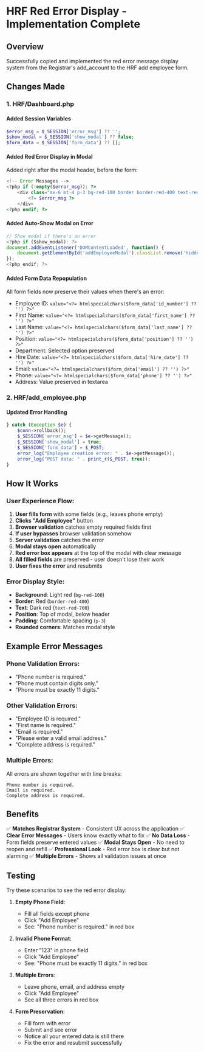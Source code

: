 # HRF Red Error Display - Implementation Complete

## Overview
Successfully copied and implemented the red error message display system from the Registrar's add_account to the HRF add employee form.

## Changes Made

### 1. HRF/Dashboard.php

#### Added Session Variables
```php
$error_msg = $_SESSION['error_msg'] ?? '';
$show_modal = $_SESSION['show_modal'] ?? false;
$form_data = $_SESSION['form_data'] ?? [];
```

#### Added Red Error Display in Modal
Added right after the modal header, before the form:
```php
<!-- Error Messages -->
<?php if (!empty($error_msg)): ?>
    <div class="mx-6 mt-4 p-3 bg-red-100 border border-red-400 text-red-700 rounded">
        <?= $error_msg ?>
    </div>
<?php endif; ?>
```

#### Added Auto-Show Modal on Error
```javascript
// Show modal if there's an error
<?php if ($show_modal): ?>
document.addEventListener('DOMContentLoaded', function() {
    document.getElementById('addEmployeeModal').classList.remove('hidden');
});
<?php endif; ?>
```

#### Added Form Data Repopulation
All form fields now preserve their values when there's an error:
- Employee ID: `value="<?= htmlspecialchars($form_data['id_number'] ?? '') ?>"`
- First Name: `value="<?= htmlspecialchars($form_data['first_name'] ?? '') ?>"`
- Last Name: `value="<?= htmlspecialchars($form_data['last_name'] ?? '') ?>"`
- Position: `value="<?= htmlspecialchars($form_data['position'] ?? '') ?>"`
- Department: Selected option preserved
- Hire Date: `value="<?= htmlspecialchars($form_data['hire_date'] ?? '') ?>"`
- Email: `value="<?= htmlspecialchars($form_data['email'] ?? '') ?>"`
- Phone: `value="<?= htmlspecialchars($form_data['phone'] ?? '') ?>"`
- Address: Value preserved in textarea

### 2. HRF/add_employee.php

#### Updated Error Handling
```php
} catch (Exception $e) {
    $conn->rollback();
    $_SESSION['error_msg'] = $e->getMessage();
    $_SESSION['show_modal'] = true;
    $_SESSION['form_data'] = $_POST;
    error_log("Employee creation error: " . $e->getMessage());
    error_log("POST data: " . print_r($_POST, true));
}
```

## How It Works

### User Experience Flow:

1. **User fills form** with some fields (e.g., leaves phone empty)
2. **Clicks "Add Employee"** button
3. **Browser validation** catches empty required fields first
4. **If user bypasses** browser validation somehow
5. **Server validation** catches the error
6. **Modal stays open** automatically
7. **Red error box appears** at the top of the modal with clear message
8. **All filled fields** are preserved - user doesn't lose their work
9. **User fixes the error** and resubmits

### Error Display Style:
- **Background**: Light red (`bg-red-100`)
- **Border**: Red (`border-red-400`)
- **Text**: Dark red (`text-red-700`)
- **Position**: Top of modal, below header
- **Padding**: Comfortable spacing (`p-3`)
- **Rounded corners**: Matches modal style

## Example Error Messages

### Phone Validation Errors:
- "Phone number is required."
- "Phone must contain digits only."
- "Phone must be exactly 11 digits."

### Other Validation Errors:
- "Employee ID is required."
- "First name is required."
- "Email is required."
- "Please enter a valid email address."
- "Complete address is required."

### Multiple Errors:
All errors are shown together with line breaks:
```
Phone number is required.
Email is required.
Complete address is required.
```

## Benefits

✅ **Matches Registrar System** - Consistent UX across the application
✅ **Clear Error Messages** - Users know exactly what to fix
✅ **No Data Loss** - Form fields preserve entered values
✅ **Modal Stays Open** - No need to reopen and refill
✅ **Professional Look** - Red error box is clear but not alarming
✅ **Multiple Errors** - Shows all validation issues at once

## Testing

Try these scenarios to see the red error display:

1. **Empty Phone Field**:
   - Fill all fields except phone
   - Click "Add Employee"
   - See: "Phone number is required." in red box

2. **Invalid Phone Format**:
   - Enter "123" in phone field
   - Click "Add Employee"
   - See: "Phone must be exactly 11 digits." in red box

3. **Multiple Errors**:
   - Leave phone, email, and address empty
   - Click "Add Employee"
   - See all three errors in red box

4. **Form Preservation**:
   - Fill form with error
   - Submit and see error
   - Notice all your entered data is still there
   - Fix the error and resubmit successfully
